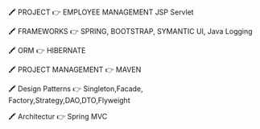 
             
🖍️  PROJECT                                    👉️                      EMPLOYEE MANAGEMENT JSP Servlet
                                          
🖍️  FRAMEWORKS                                 👉️                      SPRING, BOOTSTRAP, SYMANTIC UI, Java Logging
                                          
🖍️  ORM                                        👉️                       HIBERNATE
                                          
🖍️  PROJECT MANAGEMENT                         👉️                       MAVEN

🖍️  Design Patterns                            👉️                       Singleton,Facade, Factory,Strategy,DAO,DTO,Flyweight

🖍️  Architectur                                👉️                      Spring MVC
                                          
